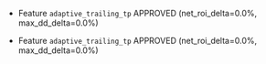 
- Feature `adaptive_trailing_tp` APPROVED (net_roi_delta=0.0%, max_dd_delta=0.0%)

- Feature `adaptive_trailing_tp` APPROVED (net_roi_delta=0.0%, max_dd_delta=0.0%)
